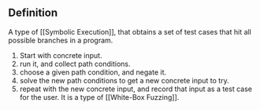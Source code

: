## Definition
A type of [[Symbolic Execution]],  that obtains a set of test cases that hit all possible branches in a program.
1. Start with concrete input.
2. run it, and collect path conditions.
3. choose a given path condition, and negate it.
4. solve the new path conditions to get a new concrete input to try.
5. repeat with the new concrete input, and record that input as a test case for the user.
It is a type of [[White-Box Fuzzing]].